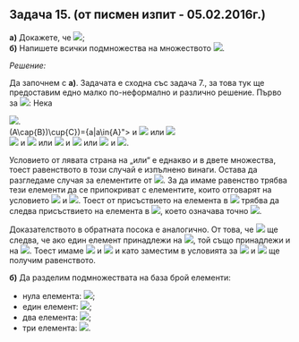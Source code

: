 ## Задача 15. (от писмен изпит - 05.02.2016г.) 

**а)** Докажете, че <img src="https://latex.codecogs.com/svg.latex?\Large&space;(A\cap{B})\cup{C}=A\cap{(B\cup{C})}\Leftrightarrow{C\subseteq{A}}">;<br>
**б)** Напишете всички подмножества на множеството <img src="https://latex.codecogs.com/svg.latex?\Large&space;\{\varnothing{,\{\varnothing\},{\{\{\varnothing\}\}}}\}">.

*Решение:*

Да започнем с **а)**. Задачата е сходна със задача 7., за това тук ще предоставим едно малко по-неформално и различно решение. Първо за <img src="https://latex.codecogs.com/svg.latex?\Large&space;(\Rightarrow)">: Нека

<img src="https://latex.codecogs.com/svg.latex?\Large&space;(A\cap{B})\cup{C}=A\cap{(B\cup{C})}">.<br>
(A\cap{B})\cup{C})=\{a|a\in{A}"> и <img src="https://latex.codecogs.com/svg.latex?\Large&space;a\in{B})"> или <img src="https://latex.codecogs.com/svg.latex?\Large&space;a\in{C}\}"><br>
<img src="https://latex.codecogs.com/svg.latex?\Large&space;A\cap{B\cup{C}}=\{a\in{A}"> и <img src="https://latex.codecogs.com/svg.latex?\Large&space;(a\in{B}"> или <img src="https://latex.codecogs.com/svg.latex?\Large&space;a\in{C})\}=\{a|(a\in{A}"> и <img src="https://latex.codecogs.com/svg.latex?\Large&space;a\in{B}"> или <img src="https://latex.codecogs.com/svg.latex?\Large&space;a\in{A}"> и <img src="https://latex.codecogs.com/svg.latex?\Large&space;a\in{C}\}">.

Условието от лявата страна на „или“ е еднакво и в двете множества, тоест равенството в този случай е изпълнено винаги. Остава да разгледаме случая за елементите от <img src="https://latex.codecogs.com/svg.latex?\Large&space;C">. За да имаме равенство трябва тези елементи да се припокриват с елементите, които отговарят на условието <img src="https://latex.codecogs.com/svg.latex?\Large&space;(a\in{A}"> и <img src="https://latex.codecogs.com/svg.latex?\Large&space;a\in{C})">. Тоест от присъствието на елемента в <img src="https://latex.codecogs.com/svg.latex?\Large&space;C"> трябва да следва присъствието на елемента в <img src="https://latex.codecogs.com/svg.latex?\Large&space;A">, което означава точно <img src="https://latex.codecogs.com/svg.latex?\Large&space;C\in{A}">.

Доказателството в обратната посока е аналогично. От това, че <img src="https://latex.codecogs.com/svg.latex?\Large&space;C\in{A}"> ще следва, че ако един елемент принадлежи на <img src="https://latex.codecogs.com/svg.latex?\Large&space;C">, той също принадлежи и на <img src="https://latex.codecogs.com/svg.latex?\Large&space;A">. Тоест имаме <img src="https://latex.codecogs.com/svg.latex?\Large&space;a\in{C}\Rightarrow{a\in{A}}"> и <img src="https://latex.codecogs.com/svg.latex?\Large&space;a\in{C}"> и като заместим в условията за <img src="https://latex.codecogs.com/svg.latex?\Large&space;(A\cap{B})\cup{C}"> и <img src="https://latex.codecogs.com/svg.latex?\Large&space;A\cap(B\cup{C})"> ще получим равенството.

**б)** Да разделим подмножествата на база брой елементи:
- нула елемента: <img src="https://latex.codecogs.com/svg.latex?\Large&space;varnothing">;
- един елемент: <img src="https://latex.codecogs.com/svg.latex?\Large&space;\{\varnothing\},\{\{\varnothing\}\},\{\{\{\varnothing\}\}\}">;
- два елемента: <img src="https://latex.codecogs.com/svg.latex?\Large&space;\{\varnothing{,\{\varnothing\}}\},\{\varnothing{,}\{\{\varnothing\}\}\},\{\{\varnothing\},\{\{\varnothing\}\}\}">;
- три елемента: <img src="https://latex.codecogs.com/svg.latex?\Large&space;\{\varnothing{,}\{\varnothing\},\{\{\varnothing\}\}\}">.
